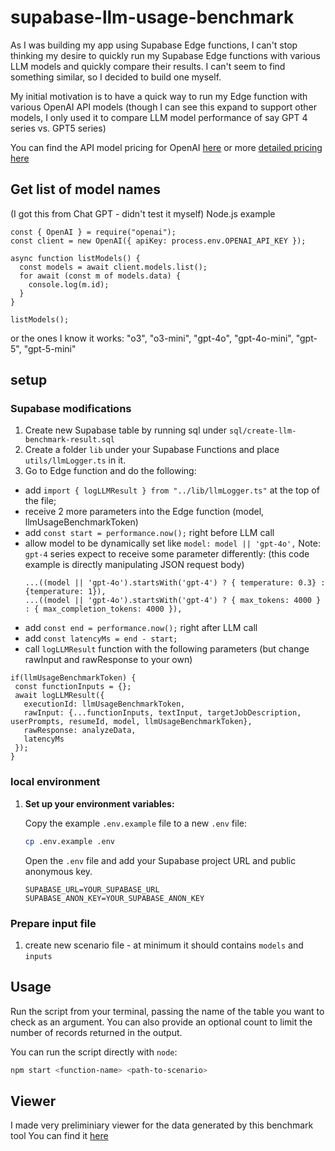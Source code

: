 # supabase-llm-usage-benchmark

As I was building my app using Supabase Edge functions, I can't stop thinking my desire to quickly run my Supabase Edge functions with various LLM models and quickly compare their results. I can't seem to find something similar, so I decided to build one myself.

My initial motivation is to have a quick way to run my Edge function with various OpenAI API models (though I can see this expand to support other models, I only used it to compare LLM model performance of say GPT 4 series vs. GPT5 series)

You can find the API model pricing for OpenAI [here](https://openai.com/api/pricing/) or more [detailed pricing here](https://platform.openai.com/docs/pricing)

## Get list of model names
(I got this from Chat GPT - didn't test it myself)
Node.js example
```
const { OpenAI } = require("openai");
const client = new OpenAI({ apiKey: process.env.OPENAI_API_KEY });

async function listModels() {
  const models = await client.models.list();
  for await (const m of models.data) {
    console.log(m.id);
  }
}

listModels();
```

or the ones I know it works:
"o3", "o3-mini", "gpt-4o", "gpt-4o-mini", "gpt-5", "gpt-5-mini"

## setup

### Supabase modifications
1. Create new Supabase table by running sql under `sql/create-llm-benchmark-result.sql`
1. Create a folder `lib` under your Supabase Functions and place `utils/llmLogger.ts` in it.
1. Go to Edge function and do the following:
 - add `import { logLLMResult } from "../lib/llmLogger.ts"` at the top of the file;
 - receive 2 more parameters into the Edge function (model, llmUsageBenchmarkToken)
 - add `const start = performance.now();` right before LLM call
 - allow model to be dynamically set like `model: model || 'gpt-4o',`
   Note: `gpt-4` series expect to receive some parameter differently:
   (this code example is directly manipulating JSON request body)
   ```
   ...((model || 'gpt-4o').startsWith('gpt-4') ? { temperature: 0.3} : {temperature: 1}),
   ...((model || 'gpt-4o').startsWith('gpt-4') ? { max_tokens: 4000 } : { max_completion_tokens: 4000 }),
   ```
 - add `const end = performance.now();` right after LLM call
 - add `const latencyMs = end - start;`
 - call `logLLMResult` function with the following parameters (but change rawInput and rawResponse to your own)
 ```
 if(llmUsageBenchmarkToken) {
  const functionInputs = {};
  await logLLMResult({
    executionId: llmUsageBenchmarkToken,
    rawInput: {...functionInputs, textInput, targetJobDescription, userPrompts, resumeId, model, llmUsageBenchmarkToken},
    rawResponse: analyzeData,
    latencyMs
  });
}
 ```

### local environment
1. **Set up your environment variables:**

   Copy the example `.env.example` file to a new `.env` file:

   ```bash
   cp .env.example .env
   ```

   Open the `.env` file and add your Supabase project URL and public anonymous key.

   ```
   SUPABASE_URL=YOUR_SUPABASE_URL
   SUPABASE_ANON_KEY=YOUR_SUPABASE_ANON_KEY
   ```

### Prepare input file
1. create new scenario file - at minimum it should contains `models` and `inputs`

## Usage

Run the script from your terminal, passing the name of the table you want to check as an argument. You can also provide an optional count to limit the number of records returned in the output.

You can run the script directly with `node`:

```bash
npm start <function-name> <path-to-scenario>
```

## Viewer

I made very preliminiary viewer for the data generated by this benchmark tool
You can find it [here](https://github.com/tomokat/supabase-llm-benchmark-viewer)
